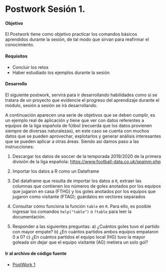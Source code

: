# Postwork Sesión 1.

#### Objetivo

El Postwork tiene como objetivo practicar los comandos básicos aprendidos durante la sesión, de tal modo que sirvan para reafirmar el conocimiento. 


#### Requisitos
- Concluir los retos
- Haber estudiado los ejemplos durante la sesión

#### Desarrollo

El siguiente postwork, servirá para ir desarrollando habilidades como si se tratara de un proyecto que evidencie el progreso del aprendizaje durante el módulo, sesión a sesión se irá desarrollando.

A continuación aparecen una serie de objetivos que se deben cumplir, es un ejemplo real de aplicación y tiene que ver con datos referentes a equipos de la liga española de fútbol (recuerda que los datos provienen siempre de diversas naturalezas), en este caso se cuenta con muchos datos que se pueden aprovechar, explotarlos y generar análisis interesantes que se pueden aplicar a otras áreas. Siendo así damos paso a las instrucciones: 

1. Descargar los datos de soccer de la temporada 2019/2020 de la primera división de la liga española: https://www.football-data.co.uk/spainm.php

3. Importar los datos a R como un Dataframe

2. Del dataframe que resulta de importar los datos a `R`, extraer las columnas que contienen los números de goles anotados por los equipos que jugaron en casa (FTHG) y los goles anotados por los equipos que jugaron como visitante (FTAG); guárdalos en vectores separados

3. Consultar cómo funciona la función `table` en `R`. Para ello, es posible ingresar los comandos `help("table")` o `?table` para leer la documentación.
 
4. Responder a las siguientes preguntas:
  a) ¿Cuántos goles tuvo el partido con mayor empate?
  b) ¿En cuántos partidos ambos equipos empataron 0 a 0?
  c) ¿En cuántos partidos el equipo local (HG) tuvo la mayor goleada sin dejar que el equipo visitante (AG) metiera un solo gol?
 
#### Ir al archivo de código fuente
- [PostWork 1](src/PostWork1.R)
